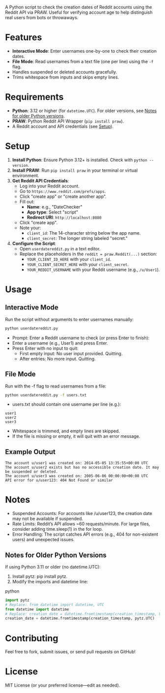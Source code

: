 A Python script to check the creation dates of Reddit accounts using the Reddit API via PRAW. Useful for verifying account age to help distinguish real users from bots or throwaways.

# Features
- **Interactive Mode**: Enter usernames one-by-one to check their creation dates.
- **File Mode**: Read usernames from a text file (one per line) using the `-f` flag.
- Handles suspended or deleted accounts gracefully.
- Trims whitespace from inputs and skips empty lines.

# Requirements
- **Python**: 3.12 or higher (for `datetime.UTC`). For older versions, see [Notes for older Python versions](#notes-for-older-python-versions).
- **PRAW**: Python Reddit API Wrapper (`pip install praw`).
- A Reddit account and API credentials (see [Setup](#setup)).

# Setup
1. **Install Python**: Ensure Python 3.12+ is installed. Check with `python --version`.
2. **Install PRAW**: Run `pip install praw` in your terminal or virtual environment.
3. **Get Reddit API Credentials**:
   - Log into your Reddit account.
   - Go to `https://www.reddit.com/prefs/apps`.
   - Click "create app" or "create another app".
   - Fill out:
     - **Name**: e.g., "DateChecker"
     - **App type**: Select "script"
     - **Redirect URI**: `http://localhost:8080`
   - Click "create app".
   - Note your:
     - `client_id`: The 14-character string below the app name.
     - `client_secret`: The longer string labeled "secret." 
4. **Configure the Script**:
   - Open `userdatereddit.py` in a text editor.
   - Replace the placeholders in the `reddit = praw.Reddit(...)` section:
     - `YOUR_CLIENT_ID_HERE` with your `client_id`.
     - `YOUR_CLIENT_SECRET_HERE` with your `client_secret`.
     - `YOUR_REDDIT_USERNAME` with your Reddit username (e.g., `/u/User1`).

# Usage
## Interactive Mode
Run the script without arguments to enter usernames manually:
```bash
python userdatereddit.py
```

- Prompt: Enter a Reddit username to check (or press Enter to finish):    
- Enter a username (e.g., User1) and press Enter.    
- Press Enter with no input to quit:    
    - First empty input: No user input provided. Quitting.        
    - After entries: No more input. Quitting.        

## File Mode

Run with the -f flag to read usernames from a file:
```bash
python userdatereddit.py -f users.txt
```

- users.txt should contain one username per line (e.g.):    
```text
user1
user2
user3
```

- Whitespace is trimmed, and empty lines are skipped.    
- If the file is missing or empty, it will quit with an error message.    

## Example Output

```text
The account u/user1 was created on: 2014-05-05 13:35:55+00:00 UTC
The account u/user2 exists but has no accessible creation date. It may be suspended or deleted.
The account u/user3 was created on: 2005-06-06 00:00:00+00:00 UTC
API error for u/user123: 404 Not Found or similar
```

# Notes

- Suspended Accounts: For accounts like /u/user123, the creation date may not be available if suspended.    
- Rate Limits: Reddit’s API allows ~60 requests/minute. For large files, consider adding time.sleep(1) in the for loop.    
- Error Handling: The script catches API errors (e.g., 404 for non-existent users) and unexpected issues.    

## Notes for Older Python Versions

If using Python 3.11 or older (no datetime.UTC):
1. Install pytz: pip install pytz.    
2. Modify the imports and datetime line:    

python
```python
import pytz
# Replace: from datetime import datetime, UTC
from datetime import datetime
# Replace: creation_date = datetime.fromtimestamp(creation_timestamp, UTC)
creation_date = datetime.fromtimestamp(creation_timestamp, pytz.UTC)
```

# Contributing
Feel free to fork, submit issues, or send pull requests on GitHub!

# License
MIT License (or your preferred license—edit as needed).
